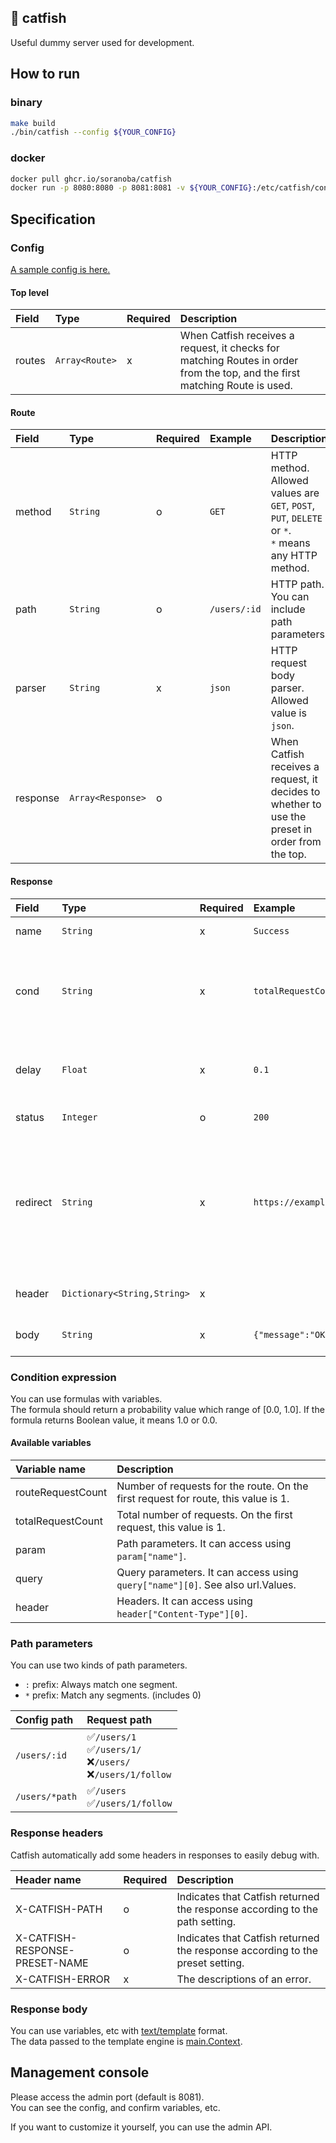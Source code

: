 🎣 catfish
-----
Useful dummy server used for development.

## How to run
### binary

```bash
make build
./bin/catfish --config ${YOUR_CONFIG}
```

### docker

```bash
docker pull ghcr.io/soranoba/catfish
docker run -p 8080:8080 -p 8081:8081 -v ${YOUR_CONFIG}:/etc/catfish/config.yml soranoba/catfish
```

## Specification
### Config

[A sample config is here.](/bin/config.yml)

#### Top level

| Field  | Type           | Required | Description                                                                                                                 |
|:-------|:---------------|:---------|:----------------------------------------------------------------------------------------------------------------------------|
| routes | `Array<Route>` | x        | When Catfish receives a request, it checks for matching Routes in order from the top, and the first matching Route is used. |

#### Route

| Field    | Type              | Required | Example      | Description                                                                                             |
|:---------|:------------------|:---------|:-------------|:--------------------------------------------------------------------------------------------------------|
| method   | `String`          | o        | `GET`        | HTTP method.<br>Allowed values are `GET`, `POST`, `PUT`, `DELETE` or `*`.<br>`*` means any HTTP method. |
| path     | `String`          | o        | `/users/:id` | HTTP path. You can include path parameters.                                                             |
| parser   | `String`          | x        | `json`       | HTTP request body parser.<br>Allowed value is `json`.                                                   |
| response | `Array<Response>` | o        |              | When Catfish receives a request, it decides to whether to use the preset in order from the top.         |

#### Response

| Field    | Type                        | Required | Example                     | Description                                                                                                                  |
|:---------|:----------------------------|:---------|:----------------------------|:-----------------------------------------------------------------------------------------------------------------------------|
| name     | `String`                    | x        | `Success`                   | Response preset name                                                                                                         |
| cond     | `String`                    | x        | `totalRequestCount < 2`     | Conditional expression indicating the probability of returning this response.                                                |
| delay    | `Float`                     | x        | `0.1`                       | Delay time before response is returned. (sec)                                                                                |
| status   | `Integer`                   | o        | `200`                       | HTTP Status code                                                                                                             |
| redirect | `String`                    | x        | `https://example.com/users` | A redirect to url. <br> The `status` SHOULD be specified in the 3xx range. <br> Request queries are automatically inherited. |
| header   | `Dictionary<String,String>` | x        |                             | HTTP response headers                                                                                                        |
| body     | `String`                    | x        | `{"message":"OK"}`          | HTTP response body                                                                                                           |

### Condition expression

You can use formulas with variables.<br>
The formula should return a probability value which range of [0.0, 1.0].
If the formula returns Boolean value, it means 1.0 or 0.0.

#### Available variables

| Variable name     | Description                                                                        |
|:------------------|:-----------------------------------------------------------------------------------|
| routeRequestCount | Number of requests for the route. On the first request for route, this value is 1. |
| totalRequestCount | Total number of requests. On the first request, this value is 1.                   |
| param             | Path parameters. It can access using `param["name"]`.                              |
| query             | Query parameters. It can access using `query["name"][0]`. See also url.Values.     |
| header            | Headers. It can access using `header["Content-Type"][0]`.                          |

### Path parameters

You can use two kinds of path parameters.

- `:` prefix: Always match one segment.
- `*` prefix: Match any segments. (includes 0)

| Config path    | Request path                                                    |
|:---------------|:----------------------------------------------------------------|
| `/users/:id`   | ✅`/users/1`<br>✅`/users/1/`<br>❌`/users/`<br>❌`/users/1/follow` |
| `/users/*path` | ✅`/users`<br>✅`/users/1/follow`                                 |

### Response headers

Catfish automatically add some headers in responses to easily debug with.

| Header name                    | Required | Description                                                                   |
|:-------------------------------|:---------|:------------------------------------------------------------------------------|
| X-CATFISH-PATH                 | o        | Indicates that Catfish returned the response according to the path setting.   |
| X-CATFISH-RESPONSE-PRESET-NAME | o        | Indicates that Catfish returned the response according to the preset setting. |
| X-CATFISH-ERROR                | x        | The descriptions of an error.                                                 |

### Response body

You can use variables, etc with [text/template](https://pkg.go.dev/text/template) format.<br>
The data passed to the template engine is [main.Context](/cmd/catfish/context.go).

## Management console

Please access the admin port (default is 8081).<br>
You can see the config, and confirm variables, etc.<br>

If you want to customize it yourself, you can use the admin API.
